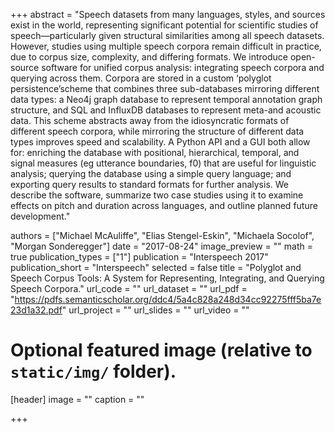+++
abstract = "Speech datasets from many languages, styles, and sources exist in the world, representing significant potential for scientific studies of speech—particularly given structural similarities among all speech datasets. However, studies using multiple speech corpora remain difficult in practice, due to corpus size, complexity, and differing formats. We introduce open-source software for unified corpus analysis: integrating speech corpora and querying across them. Corpora are stored in a custom ‘polyglot persistence’scheme that combines three sub-databases mirroring different data types: a Neo4j graph database to represent temporal annotation graph structure, and SQL and InfluxDB databases to represent meta-and acoustic data. This scheme abstracts away from the idiosyncratic formats of different speech corpora, while mirroring the structure of different data types improves speed and scalability. A Python API and a GUI both allow for: enriching the database with positional, hierarchical, temporal, and signal measures (eg utterance boundaries, f0) that are useful for linguistic analysis; querying the database using a simple query language; and exporting query results to standard formats for further analysis. We describe the software, summarize two case studies using it to examine effects on pitch and duration across languages, and outline planned future development."

authors = ["Michael McAuliffe", "Elias Stengel-Eskin", "Michaela Socolof", "Morgan Sonderegger"]
date = "2017-08-24"
image_preview = ""
math = true
publication_types = ["1"]
publication = "Interspeech 2017"
publication_short = "Interspeech" 
selected = false
title = "Polyglot and Speech Corpus Tools: A System for Representing, Integrating, and Querying Speech Corpora."
url_code = ""
url_dataset = ""
url_pdf = "https://pdfs.semanticscholar.org/ddc4/5a4c828a248d34cc92275fff5ba7e23d1a32.pdf"
url_project = ""
url_slides = ""
url_video = ""


# Optional featured image (relative to `static/img/` folder).
[header]
image = ""
caption = ""

+++
